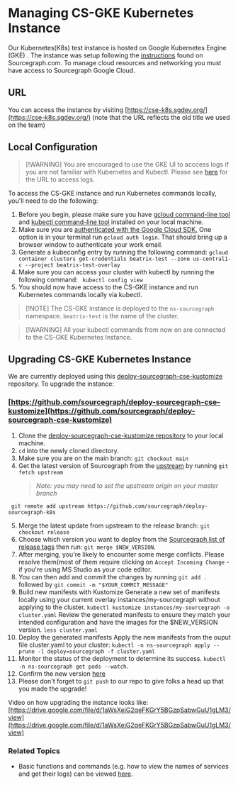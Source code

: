 # Managing CS-GKE Kubernetes Instance

Our Kubernetes(K8s) test instance is hosted on Google Kubernetes Engine (GKE) .
The instance was setup following the [instructions](https://docs.sourcegraph.com/admin/install/kubernetes) found on Sourcegraph.com.
To manage cloud resources and networking you must have access to Sourcegraph Google Cloud.

## URL

You can access the instance by visiting [https://cse-k8s.sgdev.org/](https://cse-k8s.sgdev.org/) (note that the URL reflects the old title we used on the team)

## Local Configuration

> [!WARNING] You are encouraged to use the GKE UI to acccess logs if you are not familiar with Kubernetes and Kubectl. Please see [here](https://sourcegraph.slack.com/archives/C01JR51JR5J/p1627511709407000?thread_ts=1627470003.341600&cid=C01JR51JR5J) for the URL to access logs.

To access the CS-GKE instance and run Kubernetes commands locally, you'll need to do the following:

1. Before you begin, please make sure you have [gcloud command-line tool](https://cloud.google.com/sdk/gcloud) and [kubectl command-line tool](https://kubernetes.io/docs/reference/kubectl/overview/) installed on your local machine.
2. Make sure you are [authenticated with the Google Cloud SDK.](https://cloud.google.com/sdk/gcloud/reference/auth/login?hl=en) One option is in your terminal run `gcloud auth login`. That should bring up a browser window to authenticate your work email.
3. Generate a kubeconfig entry by running the following command: `gcloud container clusters get-credentials beatrix-test --zone us-central1-c --project beatrix-test-overlay`
4. Make sure you can access your cluster with kubectl by running the following command: ` kubectl config view`
5. You should now have access to the CS-GKE instance and run Kubernetes commands locally via kubectl.

> [!NOTE] The CS-GKE instance is deployed to the `ns-sourcegraph` namespace. `beatrix-test` is the name of the cluster.

> [!WARNING] All your kubectl commands from now on are connected to the CS-GKE Kubernetes Instance.

## Upgrading CS-GKE Kubernetes Instance

We are currently deployed using this [deploy-sourcegraph-cse-kustomize](https://github.com/sourcegraph/deploy-sourcegraph-cse-kustomize) repository. To upgrade the instance:

### [https://github.com/sourcegraph/deploy-sourcegraph-cse-kustomize](https://github.com/sourcegraph/deploy-sourcegraph-cse-kustomize)

1. Clone the [deploy-sourcegraph-cse-kustomize repository](https://github.com/sourcegraph/deploy-sourcegraph-cse-kustomize) to your local machine.
2. `cd` into the newly cloned directory.
3. Make sure you are on the main branch: `git checkout main`
4. Get the latest version of Sourcegraph from the [upstream](https://github.com/sourcegraph/deploy-sourcegraph-k8s) by running `git fetch upstream`
   > _Note: you may need to set the upstream origin on your master branch_

```
 git remote add upstream https://github.com/sourcegraph/deploy-sourcegraph-k8s
```

5. Merge the latest update from upstream to the release branch: `git checkout release`
6. Choose which version you want to deploy from the [Sourcegraph list of release tags](https://github.com/sourcegraph/deploy-sourcegraph-k8s/tags) then run: `git merge $NEW_VERSION`.
7. After merging, you're likely to encounter some merge conflicts. Please resolve them(most of them require clicking on `Accept Incoming Change` - if you're using MS Studio as your code editor.
8. You can then add and commit the changes by running `git add .` followed by `git commit -m "$YOUR_COMMIT_MESSAGE"`
9. Build new manifests with Kustomize
   Generate a new set of manifests locally using your current overlay instances/my-sourcegraph without applying to the cluster.
   `kubectl kustomize instances/my-sourcegraph -o cluster.yaml`
   Review the generated manifests to ensure they match your intended configuration and have the images for the $NEW_VERSION version.
   `less cluster.yaml`
10. Deploy the generated manifests
    Apply the new manifests from the ouput file cluster.yaml to your cluster:
    `kubectl -n ns-sourcegraph apply --prune -l deploy=sourcegraph -f cluster.yaml`
11. Monitor the status of the deployment to determine its success.
    `kubectl -n ns-sourcegraph get pods --watch`.
12. Confirm the new version [here](https://cse-k8s.sgdev.org/site-admin/updates)
13. Please don't forget to `git push` to our repo to give folks a head up that you made the upgrade!

Video on how upgrading the instance looks like: [https://drive.google.com/file/d/1aWsXejG2qeFKGrY5BGzpSabwGuU1gLM3/view](https://drive.google.com/file/d/1aWsXejG2qeFKGrY5BGzpSabwGuU1gLM3/view)

### Related Topics

- Basic functions and commands (e.g. how to view the names of services and get their logs) can be viewed [here](https://sourcegraph.github.io/support-generator/).
